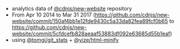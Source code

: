  - analytics data of [@cdnjs/new-website](https://github.com/cdnjs/new-website) repository
  - From Apr 10 2014 to Mar 31 2017 (https://github.com/cdnjs/new-website/commit/150af4bb1e12fde9430c5a33da82fea89fcf0b65 to https://github.com/cdnjs/new-website/commit/5cfdcefb828aeaaf53883df092e63685d55b1eaf)
 - using [@tomgi/git_stats](https://github.com/tomgi/git_stats) + [@yize/html-minify](https://github.com/yize/html-minify)
